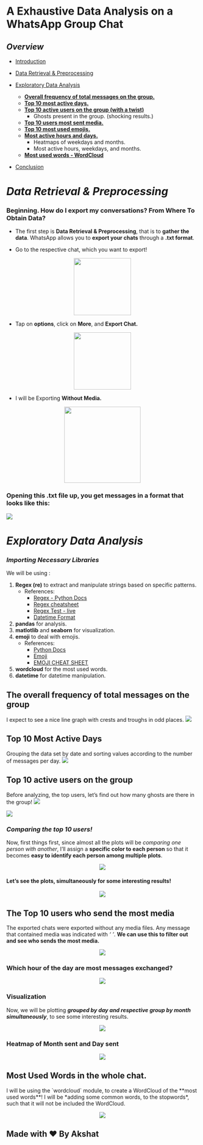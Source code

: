 # A Exhaustive Data Analysis on a WhatsApp Group Chat
## *Overview*

- [Introduction](#introduction)
- [Data Retrieval & Preprocessing](#data-retrieval--preprocessing)
- [Exploratory Data Analysis](#exploratory-data-analysis)

  - **[Overall frequency of total messages on the group.](#the-overall-frequency-of-total-messages-on-the-group)**
  - **[Top 10 most active days.](#top-10-most-active-days)**
  - **[Top 10 active users on the group (with a twist)](#top-10-active-users-on-the-group)**
    - Ghosts present in the group. (shocking results.)
  - **[Top 10 users most sent media.](#the-top-10-users-who-send-the-most-media)**
  - **[Top 10 most used emojis.](#top-10-most-used-emojis)**
  - **[Most active hours and days.](#top-10-most-used-emojis)**
    - Heatmaps of weekdays and months.
    - Most active hours, weekdays, and months.
  - **[Most used words - WordCloud](#most-used-words-in-the-whole-chat)**
  
- [Conclusion](#conclusion)

# *Data Retrieval & Preprocessing*
### Beginning. How do I export my conversations? From Where To Obtain Data?

<p align="center">

</p>

- The first step is **Data Retrieval & Preprocessing**, that is to **gather the data**. WhatsApp allows you to **export your chats** through a **.txt format**. 

- Go to the respective chat, which you want to export!

<p align="center">
<img src="https://github.com/akshat206/Whatsapp-Chat-Analyzer/blob/main/assestsw/s2.JPG" width=150 align="center">
</p>

- Tap on **options**, click on **More**, and **Export Chat.**

<p align="center">
<img src="https://github.com/akshat206/Whatsapp-Chat-Analyzer/blob/main/assestsw/s3.JPG" width=150>
</p>

- I will be Exporting **Without Media.**

<p align="center">
<img src="https://github.com/akshat206/Whatsapp-Chat-Analyzer/blob/main/assestsw/s4.JPG " width=200 length=150 align="center">
</p>

### Opening this .txt file up, you get messages in a format that looks like this:

<img src="https://github.com/akshat206/Whatsapp-Chat-Analyzer/blob/main/assestsw/s1.JPG" align="center">

# *Exploratory Data Analysis*

### *Importing Necessary Libraries*

We will be using :
1. **Regex (re)** to extract and manipulate strings based on specific patterns.
    - References:
        - [Regex - Python Docs](https://docs.python.org/3/library/re.html)
        - [Regex cheatsheet](https://www.rexegg.com/regex-quickstart.html)
        - [Regex Test - live](https://regexr.com/)
        - [Datetime Format](http://strftime.org/)
2. **pandas** for analysis.
3. **matlotlib** and **seaborn** for visualization.
4. **emoji** to deal with emojis.
    - References:
        - [Python Docs](https://pypi.org/project/emoji/)
        - [Emoji](https://github.com/carpedm20/emoji)
        - [EMOJI CHEAT SHEET](https://www.webfx.com/tools/emoji-cheat-sheet/)
5. **wordcloud** for the most used words.
6. **datetime** for datetime manipulation.

<p align="center">

</p>

## The overall frequency of total messages on the group

I expect to see a nice line graph with crests and troughs in odd places.
<img src="https://github.com/akshat206/Whatsapp-Chat-Analyzer/blob/main/assestsw/p1.JPG">

## Top 10 Most Active Days
Grouping the data set by date and sorting values according to the number of messages per day.
<img src="https://github.com/akshat206/Whatsapp-Chat-Analyzer/blob/main/assestsw/p2.JPG">

## Top 10 active users on the group

Before analyzing, the top users, let’s find out how many ghosts are there in the group!
<img src="https://github.com/akshat206/Whatsapp-Chat-Analyzer/blob/main/assestsw/p3.JPG">

<img src="https://github.com/akshat206/Whatsapp-Chat-Analyzer/blob/main/assestsw/p4.JPG">

### *Comparing the top 10 users!*

Now, first things first, since almost all the plots will be *comparing one person with another*, I’ll assign a **specific color to each person** so that it becomes **easy to identify each person among multiple plots**.

<p align="center">
<img src="https://github.com/akshat206/Whatsapp-Chat-Analyzer/blob/main/assestsw/p5.JPG">
</p>

#### Let’s see the plots, simultaneously for **some interesting results**!

<p align="center">
<img src="https://github.com/akshat206/Whatsapp-Chat-Analyzer/blob/main/assestsw/p6.JPG">
</p>

## The Top 10 users who send the most media

The exported chats were exported without any media files. Any message that contained media was indicated with *‘<Media Omitted> ’*. **We can use this to filter out and see who sends the most media.**
<p align="center">
<img src="https://github.com/akshat206/Whatsapp-Chat-Analyzer/blob/main/assestsw/p7.JPG">
</p>

### Which hour of the day are most messages exchanged?

<p align="center">
<img src="https://github.com/akshat206/Whatsapp-Chat-Analyzer/blob/main/assestsw/p8.JPG">
</p>

### Visualization

Now, we will be plotting ***grouped by day and respective group by month simultaneously***, to see some interesting results.

<p align="center">
<img src="https://github.com/akshat206/Whatsapp-Chat-Analyzer/blob/main/assestsw/p9.JPG">

### Heatmap of Month sent and Day sent

<p align="center">
<img src="https://github.com/akshat206/Whatsapp-Chat-Analyzer/blob/main/assestsw/p10.JPG">
</p>

## Most Used Words in the whole chat.
<p>
I will be using the `wordcloud` module, to create a WordCloud of the **most used words**! I will be *adding some common words, to the stopwords*, such that it will not be included the WordCloud.
</p>

<p align="center">
<img src="https://github.com/akshat206/Whatsapp-Chat-Analyzer/blob/main/assestsw/p11.JPG">
</p>


## Made with ❤️ By Akshat

